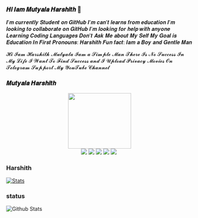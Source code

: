 ### 𝑯𝒊 𝑰𝒂𝒎 𝑴𝒖𝒕𝒚𝒂𝒍𝒂 𝑯𝒂𝒓𝒔𝒉𝒊𝒕𝒉 👋

𝑰’𝒎 𝒄𝒖𝒓𝒓𝒆𝒏𝒕𝒍𝒚 𝑺𝒕𝒖𝒅𝒆𝒏𝒕 𝒐𝒏 𝑮𝒊𝒕𝑯𝒖𝒃
𝑰’𝒎 𝒄𝒂𝒏'𝒕 𝒍𝒆𝒂𝒓𝒏𝒔 𝒇𝒓𝒐𝒎 𝒆𝒅𝒖𝒄𝒂𝒕𝒊𝒐𝒏
𝑰’𝒎 𝒍𝒐𝒐𝒌𝒊𝒏𝒈 𝒕𝒐 𝒄𝒐𝒍𝒍𝒂𝒃𝒐𝒓𝒂𝒕𝒆 𝒐𝒏 𝑮𝒊𝒕𝑯𝒖𝒃
𝑰’𝒎 𝒍𝒐𝒐𝒌𝒊𝒏𝒈 𝒇𝒐𝒓 𝒉𝒆𝒍𝒑 𝒘𝒊𝒕𝒉 𝒂𝒏𝒚𝒐𝒏𝒆 𝑳𝒆𝒂𝒓𝒏𝒊𝒏𝒈 𝑪𝒐𝒅𝒊𝒏𝒈 𝑳𝒂𝒏𝒈𝒖𝒂𝒈𝒆𝒔
𝑫𝒐𝒏'𝒕 𝑨𝒔𝒌 𝑴𝒆 𝒂𝒃𝒐𝒖𝒕 𝑴𝒚 𝑺𝒆𝒍𝒇
𝑴𝒚 𝑮𝒐𝒂𝒍 𝒊𝒔 𝑬𝒅𝒖𝒄𝒂𝒕𝒊𝒐𝒏 𝑰𝒏 𝑭𝒊𝒓𝒔𝒕
𝑷𝒓𝒐𝒏𝒐𝒖𝒏𝒔: 𝑯𝒂𝒓𝒔𝒉𝒊𝒕𝒉
𝑭𝒖𝒏 𝒇𝒂𝒄𝒕: 𝑰𝒂𝒎 𝒂 𝑩𝒐𝒚 𝒂𝒏𝒅 𝑮𝒆𝒏𝒕𝒍𝒆 𝑴𝒂𝒏

𝓗𝓲 𝓘𝓪𝓶 𝓗𝓪𝓻𝓼𝓱𝓲𝓽𝓱 𝓜𝓾𝓽𝔂𝓪𝓵𝓪 𝓘𝓪𝓶 𝓪 𝓢𝓲𝓶𝓹𝓵𝓮 𝓜𝓪𝓷 𝓣𝓱𝓮𝓻𝓮 𝓘𝓼 𝓝𝓸 𝓢𝓾𝓬𝓬𝓮𝓼𝓼 𝓘𝓷 𝓜𝔂 𝓛𝓲𝓯𝓮 𝓘 𝓦𝓪𝓷𝓽 𝓣𝓸 𝓕𝓲𝓷𝓭 𝓢𝓾𝓬𝓬𝓮𝓼𝓼 𝓪𝓷𝓭 𝓘 𝓤𝓹𝓵𝓸𝓪𝓭 𝓟𝓻𝓲𝓿𝓪𝓬𝔂 𝓜𝓸𝓿𝓲𝓮𝓼 𝓞𝓷 𝓣𝓮𝓵𝓮𝓰𝓻𝓪𝓶 𝓢𝓾𝓹𝓹𝓸𝓻𝓽 𝓜𝔂 𝓨𝓸𝓾𝓣𝓾𝓫𝓮 𝓒𝓱𝓪𝓷𝓷𝓮𝓵

### 𝑴𝒖𝒕𝒚𝒂𝒍𝒂 𝑯𝒂𝒓𝒔𝒉𝒊𝒕𝒉

<p align="middle">
<img src="https://telegra.ph/file/30ca4ce92f146fc14b4d6.jpg" width="170" height="150"><br>
<img src="https://badgen.net/badge/Name/Harshith/black?icon=awesome&labelColor=0080FF"></a>
<img src="https://badgen.net/badge/Skills/python/purple?icon=terminal&labelColor=red"></a>
<a href="https://telegram.dog/Harshith_Mutyala"><img src="https://img.shields.io/badge/Telegram-Channel-blue.svg?logo=telegram"></a>
<a href="https://github.com/MutyalaHarshith"><img src="https://badgen.net/badge/Follow%20on%20/GitHub/80FF00?icon=github&labelColor=black"></a>
<a href="https://youtube.com/channel/UCE72_6rmOJYa6JTXNaZ5LSw"><img src="https://img.shields.io/badge/YouTube-Channel-FF3333.svg?logo=youtube&logoColor=FF3333"></a>
<a href="https://instagram.com/mutyala.harshith"><img scr=""></a>
<p align="left">
</p>

### Harshith
[![Stats](https://github-readme-stats.vercel.app/api?username=MutyalaHarshith&hide=prs&count_private=true&show_icons=true&theme=algolia)](https://github.com/MutyalaHarshith/github-readme-stats)


### status
![Github Stats](https://github-stats-alpha.vercel.app/api/?username=MutyalaHarshith&tc=323&ic=323)
